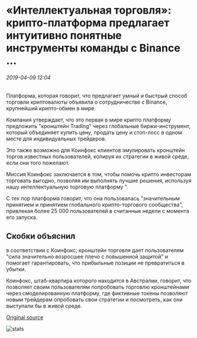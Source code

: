 # «Интеллектуальная торговля»: крипто-платформа предлагает интуитивно понятные инструменты команды с Binance ...

###### 2019-04-09 12:04

Платформа, которая говорит, что предлагает умный и быстрый способ торговли криптовалюты объявила о сотрудничестве с Binance, крупнейший крипто-обмен в мире.

Компания утверждает, что это первая в мире крипто платформу предложить "кронштейн Trading" через глобальные биржи-инструмент, который объединяет купить цену, продать цену и стоп-лосс в одном месте для индивидуальных трейдеров.

Это также возможно для Коинфокс клиентов эмулировать кронштейн торгов известных пользователей, копируя их стратегии в живой среде, если они того пожелают.

Миссия Коинфокс заключается в том, чтобы помочь крипто инвесторам торговать выгодно, позволяя им выполнять лучшие решения, используя нашу интеллектуальную торговую платформу ".

С тех пор платформа говорит, что она пользовалась "значительным принятием и принятием глобального крипто-торгового сообщества", привлекая более 25 000 пользователей в считанные недели с момента его запуска.

## Скобки объяснил

в соответствии с Коинфокс, кронштейн торговля дает пользователям "сила значительно возросшее плечо с повышенной защитой" и помогает гарантировать, что прибыльные позиции не превратиться в убытки.

Коинфокс, штаб-квартира которого находится в Австралии, говорит, что позволяет своим пользователям попробовать торговлю кронштейнами через смоделированную платформу, где фиктивные токены позволяют новым трейдерам опробовать свои стратегии и посмотреть, как они выступали бы в живой среде.

[Original source](https://cointelegraph.com/news/intelligent-trading-crypto-platform-offering-intuitive-tools-teams-up-with-binance)

![stats](https://c.statcounter.com/11760860/0/a89fa40b/1/ "stats")